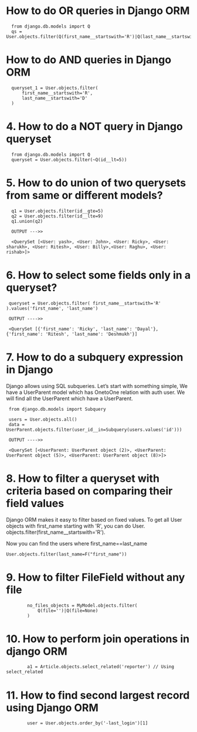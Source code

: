 
# How to do OR queries in Django ORM


      from django.db.models import Q
      qs = User.objects.filter(Q(first_name__startswith='R')|Q(last_name__startswith='D'))
      
# How to do AND queries in Django ORM

      queryset_1 = User.objects.filter(
          first_name__startswith='R',
          last_name__startswith='D'
      )
      
# 4. How to do a NOT query in Django queryset

      from django.db.models import Q
      queryset = User.objects.filter(~Q(id__lt=5))

# 5. How to do union of two querysets from same or different models?

      q1 = User.objects.filter(id__gte=5)
      q2 = User.objects.filter(id__lte=9)
      q1.union(q2)

      OUTPUT --->>

      <QuerySet [<User: yash>, <User: John>, <User: Ricky>, <User: sharukh>, <User: Ritesh>, <User: Billy>,<User: Raghu>, <User: rishab>]>
      
 # 6. How to select some fields only in a queryset?
 
     queryset = User.objects.filter( first_name__startswith='R' ).values('first_name', 'last_name')

     OUTPUT ---->>

     <QuerySet [{'first_name': 'Ricky', 'last_name': 'Dayal'}, {'first_name': 'Ritesh', 'last_name': 'Deshmukh'}]
     
 # 7. How to do a subquery expression in Django
 
 Django allows using SQL subqueries. Let’s start with something simple, We have a UserParent model which has OnetoOne relation with auth user.
 We will find all the UserParent which have a UserParent.
 
 
     from django.db.models import Subquery

     users = User.objects.all()
     data = UserParent.objects.filter(user_id__in=Subquery(users.values('id')))

     OUTPUT ---->>

     <QuerySet [<UserParent: UserParent object (2)>, <UserParent: UserParent object (5)>, <UserParent: UserParent object (8)>]>


# 8. How to filter a queryset with criteria based on comparing their field values

Django ORM makes it easy to filter based on fixed values. To get all User objects with first_name starting with 'R', you can do User.
objects.filter(first_name__startswith='R').



Now you can find the users where first_name==last_name


    User.objects.filter(last_name=F("first_name"))
    
# 9. How to filter FileField without any file


            no_files_objects = MyModel.objects.filter(
                Q(file='')|Q(file=None)
            )
# 10. How to perform join operations in django ORM

            a1 = Article.objects.select_related('reporter') // Using select_related
            
 # 11. How to find second largest record using Django ORM
 
            user = User.objects.order_by('-last_login')[1]
